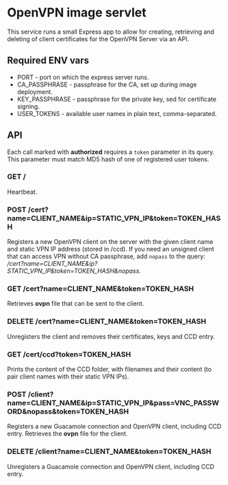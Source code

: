 # OpenVPN image servlet

This service runs a small Express app to allow for creating, retrieving and deleting of client certificates for the OpenVPN Server via an API.

## Required ENV vars

* PORT - port on which the express server runs.
* CA_PASSPHRASE - passphrase for the CA, set up during image deployment.
* KEY_PASSPHRASE - passphrase for the private key, sed for certificate signing.
* USER_TOKENS - available user names in plain text, comma-separated.

## API

Each call marked with **authorized** requires a `token` parameter in its query. This parameter must match MD5 hash of one of registered user tokens.

### GET /

Heartbeat.

### POST /cert?name=CLIENT_NAME&ip=STATIC_VPN_IP&token=TOKEN_HASH

Registers a new OpenVPN client on the server with the given client name and static VPN IP address (stored in /ccd). If you need an unsigned client that can access VPN without CA passphrase, add `nopass` to the query: */cert?name=CLIENT_NAME&ip?STATIC_VPN_IP&token=TOKEN_HASH&nopass*.

### GET /cert?name=CLIENT_NAME&token=TOKEN_HASH

Retrieves **ovpn** file that can be sent to the client.

### DELETE /cert?name=CLIENT_NAME&token=TOKEN_HASH

Unregisters the client and removes their certificates, keys and CCD entry.

### GET /cert/ccd?token=TOKEN_HASH

Prints the content of the CCD folder, with filenames and their content (to pair client names with their static VPN IPs).

### POST /client?name=CLIENT_NAME&ip=STATIC_VPN_IP&pass=VNC_PASSWORD&nopass&token=TOKEN_HASH

Registers a new Guacamole connection and OpenVPN client, including CCD entry. Retrieves the **ovpn** file for the client.

### DELETE /client?name=CLIENT_NAME&token=TOKEN_HASH

Unregisters a Guacamole connection and OpenVPN client, including CCD entry.